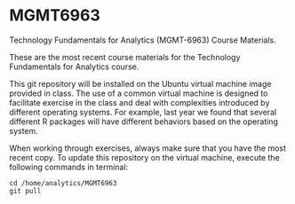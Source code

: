 MGMT6963
========

Technology Fundamentals for Analytics (MGMT-6963) Course Materials. 

These are the most recent course materials for the Technology Fundamentals for Analytics course.

This git repository will be installed on the Ubuntu virtual machine image provided in class. The use of a common virtual machine is designed to facilitate exercise in the class and deal with complexities introduced by different operating systems.  For example, last year we found that several different R packages will have different behaviors based on the operating system.

When working through exercises, always make sure that you have the most recent copy. To update this repository on the virtual machine, execute the following commands in terminal:
```commands
cd /home/analytics/MGMT6963
git pull
```

